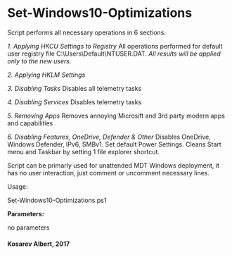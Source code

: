 # Set-Windows10-Optimizations

Script performs all necessary operations in 6 sections:

*1. Applying HKCU Settings to Registry*
All operations performed for default user registry file C:\Users\Default\NTUSER.DAT.
_All results will be applied only to the new users._

*2. Applying HKLM Settings*

*3. Disabling Tasks*
Disables all telemetry tasks

*4. Disabling Services*
Disables telemetry tasks

*5. Removing Apps*
Removes annoying Microsift and 3rd party modern apps and capabilities

*6. Disabling Features, OneDrive, Defender & Other*
Disables OneDrive, Windows Defender, IPv6, SMBv1.
Set default Power Settings.
Cleans Start menu and Taskbar by setting 1 file explorer shortcut.


Script can be primarly used for unattended MDT Windows deployment, it has no user interaction, just comment or uncomment necessary lines.

Usage:

Set-Windows10-Optimizations.ps1


**Parameters:**

no parameters



#### Kosarev Albert, 2017